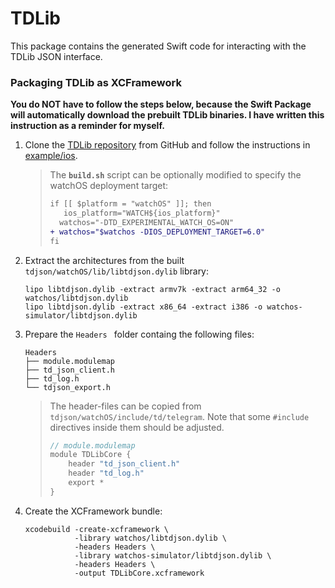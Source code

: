 # TDLib

This package contains the generated Swift code for interacting with the TDLib JSON interface.

### Packaging TDLib as XCFramework

**You do NOT have to follow the steps below, because the Swift Package will automatically download the prebuilt TDLib binaries. I have written this instruction as a reminder for myself.**

1. Clone the [TDLib repository](https://github.com/tdlib/td) from GitHub and follow the instructions in [example/ios](https://github.com/tdlib/td/blob/master/example/ios/README.md).

   > The **`build.sh`** script can be optionally modified to specify the watchOS deployment target:
   >
   > ```diff
   > if [[ $platform = "watchOS" ]]; then
   > 	ios_platform="WATCH${ios_platform}"
   >   watchos="-DTD_EXPERIMENTAL_WATCH_OS=ON"
   > + watchos="$watchos -DIOS_DEPLOYMENT_TARGET=6.0"
   > fi
   > ```

2. Extract the architectures from the built `tdjson/watchOS/lib/libtdjson.dylib` library:

   ```shell
   lipo libtdjson.dylib -extract armv7k -extract arm64_32 -o watchos/libtdjson.dylib
   lipo libtdjson.dylib -extract x86_64 -extract i386 -o watchos-simulator/libtdjson.dylib
   ```

3. Prepare the `Headers ` folder containg the following files:

   ```
   Headers
   ├── module.modulemap
   ├── td_json_client.h
   ├── td_log.h
   └── tdjson_export.h
   ```

   > The header-files can be copied from `tdjson/watchOS/include/td/telegram`.
   > Note that some `#include` directives inside them should be adjusted.
   >
   > ```c
   > // module.modulemap
   > module TDLibCore {
   >     header "td_json_client.h"
   >     header "td_log.h"
   >     export *
   > }
   > ```

4. Create the XCFramework bundle:

   ```shell
   xcodebuild -create-xcframework \
              -library watchos/libtdjson.dylib \
              -headers Headers \
              -library watchos-simulator/libtdjson.dylib \
              -headers Headers \
              -output TDLibCore.xcframework
   ```

